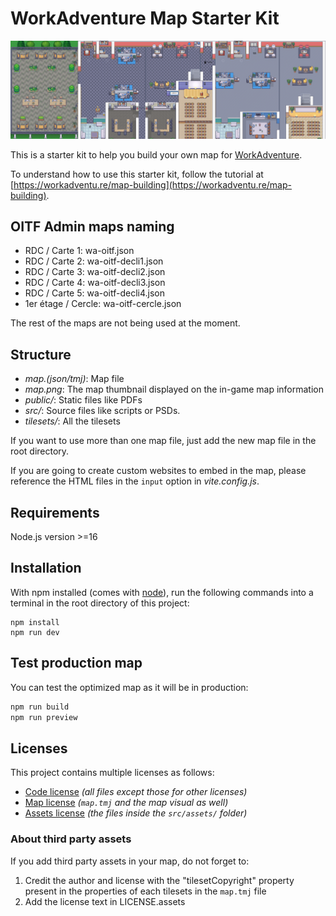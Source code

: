 # WorkAdventure Map Starter Kit

![map](./wa-oitf-cercles.png)

This is a starter kit to help you build your own map for [WorkAdventure](https://workadventu.re).

To understand how to use this starter kit, follow the tutorial at [https://workadventu.re/map-building](https://workadventu.re/map-building).

## OITF Admin maps naming


- RDC / Carte 1: wa-oitf.json
- RDC / Carte 2: wa-oitf-decli1.json
- RDC / Carte 3: wa-oitf-decli2.json
- RDC / Carte 4: wa-oitf-decli3.json
- RDC / Carte 5: wa-oitf-decli4.json
- 1er étage / Cercle: wa-oitf-cercle.json

The rest of the maps are not being used at the moment.

## Structure
* *map.(json/tmj)*: Map file
* *map.png*: The map thumbnail displayed on the in-game map information
* *public/*: Static files like PDFs
* *src/*: Source files like scripts or PSDs. 
* *tilesets/*: All the tilesets

If you want to use more than one map file, just add the new map file in the root directory.

If you are going to create custom websites to embed in the map, please reference the HTML files in the `input` option in *vite.config.js*.

## Requirements

Node.js version >=16

## Installation

With npm installed (comes with [node](https://nodejs.org/en/)), run the following commands into a terminal in the root directory of this project:

```shell
npm install
npm run dev
```

## Test production map

You can test the optimized map as it will be in production:
```sh
npm run build
npm run preview
```

## Licenses

This project contains multiple licenses as follows:

* [Code license](./LICENSE.code) *(all files except those for other licenses)*
* [Map license](./LICENSE.map) *(`map.tmj` and the map visual as well)*
* [Assets license](./LICENSE.assets) *(the files inside the `src/assets/` folder)*

### About third party assets

If you add third party assets in your map, do not forget to:
1. Credit the author and license with the "tilesetCopyright" property present in the properties of each tilesets in the `map.tmj` file
2. Add the license text in LICENSE.assets

